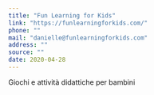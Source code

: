 ```yaml
---
title: "Fun Learning for Kids"
link: "https://funlearningforkids.com/"
phone: ""
mail: "danielle@funlearningforkids.com"
address: ""
source: ""
date: 2020-04-28
---
```


Giochi e attività didattiche per bambini